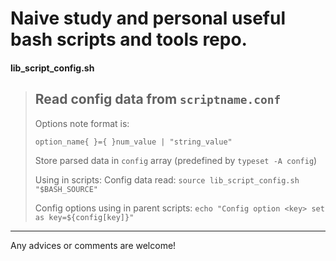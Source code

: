 # Naive study and personal useful bash scripts and tools repo.

#### lib_script_config.sh
>Read config data from `scriptname.conf`
>-----
>Options note format is:
>
>    `option_name{ }={ }num_value | "string_value"`
>
>Store parsed data in `config` array (predefined by `typeset -A config`)
>
>Using in scripts:
>Config data read:
>`source lib_script_config.sh "$BASH_SOURCE"`
>
>Config options using in parent scripts:
>`echo "Config option <key> set as key=${config[key]}"`
> 

___
Any advices or comments are welcome!
